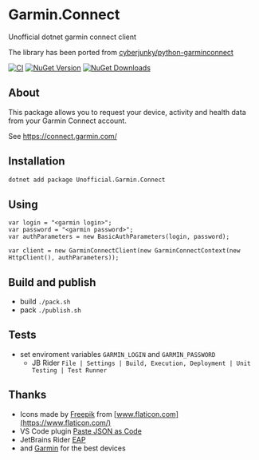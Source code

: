 # Garmin.Connect

Unofficial dotnet garmin connect client

The library has been ported from [cyberjunky/python-garminconnect](https://github.com/cyberjunky/python-garminconnect)

[![CI](https://github.com/pachman/dotnet.garmin.connect/actions/workflows/ci.yml/badge.svg)](https://github.com/pachman/dotnet.garmin.connect/actions/workflows/ci.yml)
[![NuGet Version](http://img.shields.io/nuget/v/Unofficial.Garmin.Connect.svg)](https://www.nuget.org/packages/Unofficial.Garmin.Connect/)
[![NuGet Downloads](http://img.shields.io/nuget/dt/Unofficial.Garmin.Connect.svg)](https://www.nuget.org/packages/Unofficial.Garmin.Connect/)

## About

This package allows you to request your device, activity and health data from your Garmin Connect account.

See <https://connect.garmin.com/>

## Installation

```bash
dotnet add package Unofficial.Garmin.Connect
```

## Using

```dotnet
var login = "<garmin login>";
var password = "<garmin password>";
var authParameters = new BasicAuthParameters(login, password);

var client = new GarminConnectClient(new GarminConnectContext(new HttpClient(), authParameters));
```

## Build and publish

- build `./pack.sh`
- pack `./publish.sh`

## Tests

- set enviroment variables `GARMIN_LOGIN` and `GARMIN_PASSWORD`
  - JB Rider `File | Settings | Build, Execution, Deployment | Unit Testing | Test Runner`

## Thanks

- Icons made by [Freepik](https://www.freepik.com) from [www.flaticon.com](https://www.flaticon.com/)
- VS Code plugin [Paste JSON as Code](https://marketplace.visualstudio.com/items?itemName=quicktype.quicktype)
- JetBrains Rider [EAP](https://www.jetbrains.com/rider/nextversion/)
- and [Garmin](https://connect.garmin.com) for the best devices
